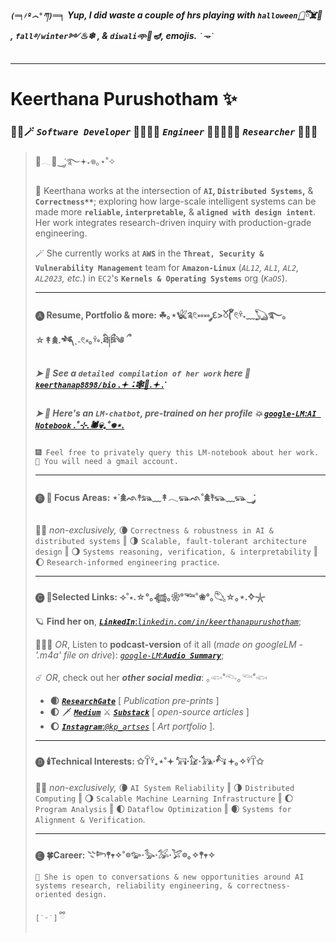 ##### `(═╕҂º෴°ཀ)`═╕ Yup, I did waste a couple of hrs playing with `halloween𓉸ྀི݁`☠️🍬 , `fall࿔/winter༻`♨❄ , & `diwali𖥸`🪷🪔, emojis. `˙𐃷˙`
---

# Keerthana Purushotham ✨
### 🧛‍♀️🪄 *`Software Developer`* 🧟🧝🏽‍♀️ *`Engineer`* 🧚🏼‍♀️🧞‍♀️ *`Researcher`* 🧙🏽‍♀️
> 🔮𓂃🦇‿་༘࿐𖥔˖𖦹｡⋆˚✧
> 
> 🧹 Keerthana works at the intersection of **`AI`, `Distributed Systems`,** & **`Correctness**`**; exploring how large-scale intelligent systems can be made more **`reliable`, `interpretable`,** & **`aligned with design intent`**. Her work integrates research-driven inquiry with production-grade engineering.
>
> 🪄 She currently works at **`AWS`** in the **`Threat, Security & Vulnerability Management`** team for **`Amazon-Linux`** (*`AL12`, `AL1`, `AL2`, `AL2023`, etc.*) in `EC2`'s **`Kernels & Operating Systems`** org (*`KaOS`*).
> 
> ---
> #### 🅐 **Resume, Portfolio & more:** ☘︎｡⋆𓆤༉𓏲༝༚༝༚ ༘દ>ၴ( ၴႅၴ𓏲ּ𓍊ּ˖﹏𓆏࿐｡☆↟𖠰.𓆈ˎ˗𓏲༝｡𓍊༚.ཐི༏ཋྀ༄ ྀ 
> ##### ➤ 🦃 See a ***`detailed compilation of her work`*** here 🥧 [***`keerthanap8898/bio`*** .𖥔 ݁ ˖🕸️👻.𖥔 ݁.](https://github.com/keerthanap8898/bio#-links)
> ##### ➤ 🧨 Here's an ***`LM-chatbot`***, pre-trained on her profile 💥 [*`google-LM`*:***`AI Notebook`*** .˚⊹.🕷💀₊˚𖦹⋆.](https://notebooklm.google.com/notebook/fe2125af-e6e0-4815-8181-041b267e3b8b?artifactId=133e9897-8c8b-4dcf-89e3-a0a0da965655)
>```
> 🎆 Feel free to privately query this LM-notebook about her work.
> 🎇 You will need a gmail account.
>```
> ---
> #### 🅑 🧌 **Focus Areas**: ⋆˙𖠰ᨒ↟𓃬﹏↟𓂃𓃮ᨒ˚𖠰࣪↟𓃮﹏𓃮‿་༘
> 🍁🍂 *non-exclusively,* 🌘 `Correctness & robustness in AI & distributed systems`  ‖  🌗 `Scalable, fault-tolerant architecture design`  ‖  🌖 `Systems reasoning, verification, & interpretability`  ‖  🌔 `Research-informed engineering practice`.
> 
> ---
> #### 🅒 🎃**Selected Links**: ⟢˚⋆.☆°｡𓆉｡❀°𓆝˚❀°｡𓆡☆｡⋆.݁݁✧𓇼
> 🪐 **Find her on**, [***`LinkedIn`***:*`linkedin.com/in/keerthanapurushotham`*](https://linkedin.com/in/keerthanapurushotham);
> 
> 👩🏽‍🚀 *OR*, Listen to **podcast-version** of it all (*made on googleLM - '.m4a' file on drive*): [*`google-LM`*:***`Audio Summary`***](https://drive.google.com/file/d/1TIv9bmw2HRo9JkZyHOzG4XH6CTmgmjTd/view);
> 
> ☄️ *OR*, check out her ***other social media***: ｡𓆟˚𓆞｡𓆝˚𓆟 
> - **🌒** [***`ResearchGate`***](https://www.researchgate.net/profile/Keerthana-Purushotham) [ *Publication pre-prints* ]
> - **🌓** 🗡️ ***[`Medium`](https://medium.com/@keerthanapurushotham)*** ⚔️ ***[`Substack`](https://substack.com/@keerthanapurushotham)*** [ *open-source articles* ]
> - **🌔** [***`Instagram`***:*`@kp_artses`*](https://instagram.com/kp_artses) [ *Art portfolio* ].
> ---
> #### 🅓 🕯️**Technical Interests**: ✩𓋼𓍊₊⋆˚𖥔 𓃙⋅𓃠⋅𓃥⋅𓃚 𖥔｡✧𓍊𓋼✩
> 🍁🍂 *non-exclusively,* 🌘 `AI System Reliability`  ‖   🌗 `Distributed Computing`  ‖   🌖 `Scalable Machine Learning Infrastructure`  ‖   🌔 `Program Analysis`  ‖  🌓 `Dataflow Optimization`  ‖   🌒 `Systems for Alignment & Verification`.
> 
> ---
> #### 🅔 🍀**Career**: 𓇢𓆸𖤣𖥧✧˚𖡼𓅰⋅𓅭⋅𓅮⋅𓅯𖡼｡✧𖤣𖥧✧
> ```
> 💫 She is open to conversations & new opportunities around AI systems research, reliability engineering, & correctness-oriented design. 
> ```
>  `[˙ᵕ˙]` ྀི

